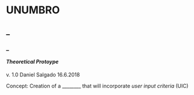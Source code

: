# UNUMBRO #
## _ ##
### _ ###
#### *Theoretical Protoype* ####
v. 1.0
Daniel Salgado
16.6.2018

Concept: Creation of a ________ that will incorporate *user input criteria* (UIC) 

